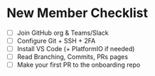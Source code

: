 # New Member Checklist

- [ ] Join GitHub org & Teams/Slack
- [ ] Configure Git + SSH + 2FA
- [ ] Install VS Code (+ PlatformIO if needed)
- [ ] Read Branching, Commits, PRs pages
- [ ] Make your first PR to the onboarding repo
